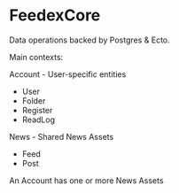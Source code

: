 # FeedexCore

Data operations backed by Postgres & Ecto.

Main contexts:

Account - User-specific entities

- User
- Folder
- Register
- ReadLog

News - Shared News Assets

- Feed
- Post

An Account has one or more News Assets
